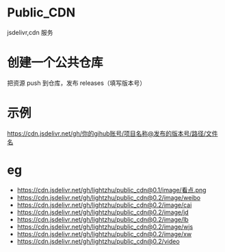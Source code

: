 # Public_CDN

jsdelivr,cdn 服务

# 创建一个公共仓库

把资源 push 到仓库，发布 releases（填写版本号）

# 示例

https://cdn.jsdelivr.net/gh/你的gihub账号/项目名称@发布的版本号/路径/文件名

# eg

- https://cdn.jsdelivr.net/gh/lightzhu/public_cdn@0.1/image/看点.png
- https://cdn.jsdelivr.net/gh/lightzhu/public_cdn@0.2/image/weibo
- https://cdn.jsdelivr.net/gh/lightzhu/public_cdn@0.2/image/cai
- https://cdn.jsdelivr.net/gh/lightzhu/public_cdn@0.2/image/jd
- https://cdn.jsdelivr.net/gh/lightzhu/public_cdn@0.2/image/lb
- https://cdn.jsdelivr.net/gh/lightzhu/public_cdn@0.2/image/wjs
- https://cdn.jsdelivr.net/gh/lightzhu/public_cdn@0.2/image/xw
- https://cdn.jsdelivr.net/gh/lightzhu/public_cdn@0.2/video
